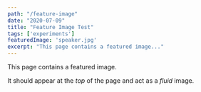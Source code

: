 ```yaml
---
path: "/feature-image"
date: "2020-07-09"
title: "Feature Image Test"
tags: ['experiments']
featuredImage: 'speaker.jpg'
excerpt: "This page contains a featured image..."
---
```


This page contains a featured image.

It should appear at the *top* of the page and act as a _fluid_ image.